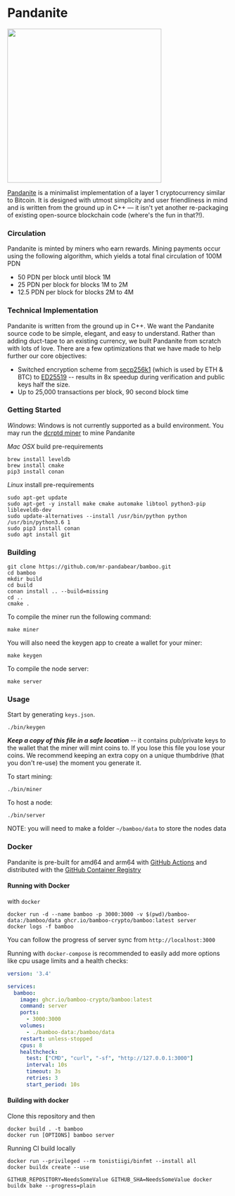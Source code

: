 Pandanite 
====================
<image src="https://github.com/mr-pandabear/bamboo-utils/raw/master/logo.png" width=350/>

[Pandanite](http://www.bamboocrypto.io) is a minimalist implementation of a layer 1 cryptocurrency similar to Bitcoin. It is designed with utmost simplicity and user friendliness in mind and is written from the ground up in C++ — it isn't yet another re-packaging of existing open-source blockchain code (where's the fun in that?!). 

### Circulation
Pandanite is minted by miners who earn rewards. Mining payments occur using the following algorithm, which yields a total final circulation of 100M PDN
- 50 PDN per block until block 1M
- 25 PDN per block for blocks 1M to 2M
- 12.5 PDN per block for blocks 2M to 4M

### Technical Implementation
Pandanite is written from the ground up in C++. We want the Pandanite source code to be simple, elegant, and easy to understand. Rather than adding duct-tape to an existing currency, we built Pandanite from scratch with lots of love. There are a few optimizations that we have made to help further our core objectives:
* Switched encryption scheme from [secp256k1](https://github.com/bitcoin-core/secp256k1) (which is used by ETH & BTC) to [ED25519](https://ed25519.cr.yp.to/) -- results in 8x speedup during verification and public keys half the size. 
* Up to 25,000 transactions per block, 90 second block time

### Getting Started
*Windows*: 
Windows is not currently supported as a build environment. You may run the [dcrptd miner](https://github.com/De-Crypted/dcrptd-miner/releases) to mine Pandanite

*Mac OSX* build pre-requirements
```
brew install leveldb
brew install cmake
pip3 install conan
```


*Linux* install pre-requirements
```
sudo apt-get update
sudo apt-get -y install make cmake automake libtool python3-pip libleveldb-dev
sudo update-alternatives --install /usr/bin/python python /usr/bin/python3.6 1
sudo pip3 install conan
sudo apt install git
```

### Building
```
git clone https://github.com/mr-pandabear/bamboo.git
cd bamboo
mkdir build
cd build
conan install .. --build=missing
cd ..
cmake .
```
To compile the miner run the following command:
```
make miner
```
You will also need the keygen app to create a wallet for your miner:
```
make keygen
```

To compile the node server:
```
make server
```

### Usage
Start by generating `keys.json`.

```
./bin/keygen
```
 ***Keep a copy of this file in a safe location*** -- it contains pub/private keys to the wallet that the miner will mint coins to. If you lose this file you lose your coins. We recommend keeping an extra copy on a unique thumbdrive (that you don't re-use) the moment you generate it.


To start mining:
```
./bin/miner
```

To host a node:
```
./bin/server
```
NOTE: you will need to make a folder `~/bamboo/data` to store the nodes data

### Docker

Pandanite is pre-built for amd64 and arm64 with [GitHub Actions](https://github.com/bamboo-crypto/bamboo/actions) and distributed with the [GitHub Container Registry](https://github.com/bamboo-crypto/bamboo/pkgs/container/bamboo)

#### Running with Docker

with `docker`

```shell
docker run -d --name bamboo -p 3000:3000 -v $(pwd)/bamboo-data:/bamboo/data ghcr.io/bamboo-crypto/bamboo:latest server
docker logs -f bamboo
```

You can follow the progress of server sync from `http://localhost:3000`

Running with `docker-compose` is recommended to easily add more options like cpu usage limits and a health checks:

```yaml
version: '3.4'

services:
  bamboo:
    image: ghcr.io/bamboo-crypto/bamboo:latest
    command: server
    ports:
      - 3000:3000
    volumes:
      - ./bamboo-data:/bamboo/data
    restart: unless-stopped
    cpus: 8
    healthcheck:
      test: ["CMD", "curl", "-sf", "http://127.0.0.1:3000"]
      interval: 10s
      timeout: 3s
      retries: 3
      start_period: 10s
```

#### Building with docker

Clone this repository and then

```shell
docker build . -t bamboo
docker run [OPTIONS] bamboo server
```

Running CI build locally
```shell
docker run --privileged --rm tonistiigi/binfmt --install all
docker buildx create --use

GITHUB_REPOSITORY=NeedsSomeValue GITHUB_SHA=NeedsSomeValue docker buildx bake --progress=plain
```
